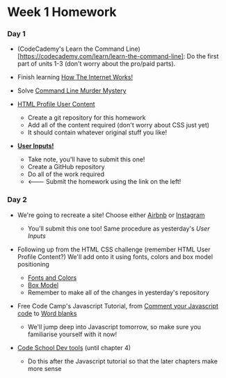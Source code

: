 # Week 1 Homework

### Day 1

* (CodeCademy's Learn the Command Line)[https://codecademy.com/learn/learn-the-command-line]: Do the first part of units 1-3 (don't worry about the pro/paid parts).
* Finish learning [How The Internet Works!](https://www.khanacademy.org/partner-content/code-org/internet-works)
* Solve [Command Line Murder Mystery](https://github.com/WDI-SEA/command-line-murder-mystery)

*  [HTML Profile User Content](https://github.com/lewagon/html-css-challenges/tree/master/01-profile-content) 
	* Create a git repository for this homework
	* Add all of the content required (don't worry about CSS just yet)
	* It should contain whatever original stuff you like!

* **[User Inputs!](https://github.com/WDI-SEA/html_user_inputs)**
	* Take note, you'll have to submit this one!
	* Create a GitHub repository
	* Do all of the work required
	* <--- Submit the homework using the link on the left! 

### Day 2

* We're going to recreate a site! Choose either [Airbnb](https://github.com/ga-students/css-airbnb) or [Instagram](https://github.com/ga-students/css-positioning)
	* You'll submit this one too! Same procedure as yesterday's *User Inputs*

* Following up from the HTML CSS challenge (remember HTML User Profile Content?) We'll add onto it using fonts, colors and box model positioning
	* [Fonts and Colors](https://github.com/lewagon/html-css-challenges/tree/master/02-fonts-colors)
	* [Box Model](https://github.com/lewagon/html-css-challenges/tree/master/03-box-model)
	* Remember to make all of the changes in yesterday's repository

* Free Code Camp's Javascript Tutorial, from [Comment your Javascript code](https://www.freecodecamp.com/challenges/comment-your-javascript-code) to [Word blanks](https://www.freecodecamp.com/challenges/word-blanks)
	* We'll jump deep into Javascript tomorrow, so make sure you familiarise yourself with it now!

* [Code School Dev tools](http://discover-devtools.codeschool.com/) (until chapter 4)
	* Do this after the Javascript tutorial so that the later chapters make more sense
